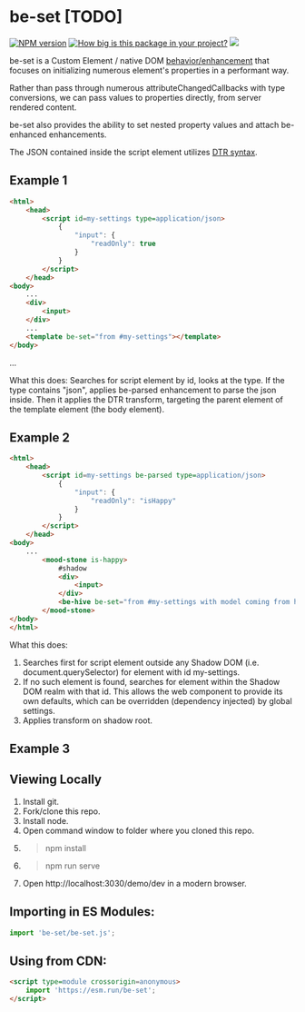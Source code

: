 # be-set [TODO]

[![NPM version](https://badge.fury.io/js/be-set.png)](http://badge.fury.io/js/be-set)
[![How big is this package in your project?](https://img.shields.io/bundlephobia/minzip/be-set?style=for-the-badge)](https://bundlephobia.com/result?p=be-set)
<img src="http://img.badgesize.io/https://cdn.jsdelivr.net/npm/be-set?compression=gzip">

be-set is a Custom Element / native DOM [behavior/enhancement](https://github.com/bahrus/be-enhanced) that focuses on initializing numerous element's  properties in a performant way.  

Rather than pass through numerous attributeChangedCallbacks with type conversions, we can pass values to properties directly, from server rendered content.

be-set also provides the ability to set nested property values and attach be-enhanced enhancements.


The JSON contained inside the script element utilizes [DTR syntax](https://github.com/bahrus/trans-render#declarative-trans-render-syntax-via-json-serializable-rhs-expressions-with-libdtrjs).

## Example 1

```html
<html>
    <head>
        <script id=my-settings type=application/json>
            {
                "input": {
                    "readOnly": true
                }
            }
        </script>
    </head>
<body>
    ...
    <div>
        <input>
    </div>
    ...
    <template be-set="from #my-settings"></template>
</body>
```

...

What this does:  Searches for script element by id, looks at the type.  If the type contains "json", applies be-parsed enhancement to parse the json inside.  Then it applies the DTR transform, targeting the parent element of the template element (the body element).

## Example 2

```html
<html>
    <head>
        <script id=my-settings be-parsed type=application/json>
            {
                "input": {
                    "readOnly": "isHappy"
                }
            }
        </script>
    </head>
<body>
    ...
        <mood-stone is-happy>
            #shadow
            <div>
                <input>
            </div>
            <be-hive be-set="from #my-settings with model coming from host."></be-hive>
        </mood-stone>
</body>
</html>
```

What this does:

1.  Searches first for script element outside any Shadow DOM (i.e. document.querySelector) for element with id my-settings.
2.  If no such element is found, searches for element within the Shadow DOM realm with that id.  This allows the web component to provide its own defaults, which can be overridden (dependency injected) by global settings.
3.  Applies transform on shadow root.

## Example 3



## Viewing Locally

1.  Install git.
2.  Fork/clone this repo.
3.  Install node.
4.  Open command window to folder where you cloned this repo.
5.  > npm install
6.  > npm run serve
7.  Open http://localhost:3030/demo/dev in a modern browser.

## Importing in ES Modules:

```JavaScript
import 'be-set/be-set.js';
```

## Using from CDN:

```html
<script type=module crossorigin=anonymous>
    import 'https://esm.run/be-set';
</script>
```


